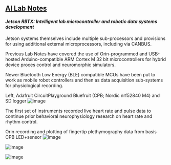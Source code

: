 ## <u>AI Lab Notes</u>

#### ***Jetson RBTX: Intelligent lab microcontroller and robotic data systems development***

Jetson systems themselves include multiple sub-processors and provisions for using additional external microprocessors, including via CANBUS.  

Previous Lab Notes have covered the use of Orin-programmed and USB-hosted Arduino-compatible ARM Cortex M 32 bit microcontrollers for hybrid device proces control and neuromorphic simulators.

Newer Bluetooth Low Energy (BLE) compatible MCUs have been put to work as mobile robot controllers and then as data acquisition sub-systems for physiological recording. 

Left, Adafruit CircuitPlayground Bluefruit (CPB; Nordic nrf52840 M4) and SD logger
![image](https://github.com/user-attachments/assets/1dbb6414-f6ad-43e0-a9c1-d8fb5c1c0a96)

The first set of instruments recorded live heart rate and pulse data to continue prior behavioral neurophysiology research on heart rate and rhythm control.

Orin recording and plotting of fingertip plethymography data from basis CPB LED+sensor
![image](https://github.com/rtrelease/Jetson-Symbolics-Neuromorphics/assets/71346897/d1efbbcb-2319-44e4-9c71-8907daa23c82)


![image](https://github.com/user-attachments/assets/3ddc7a50-f78d-4304-9a2f-ce9941ac9323)


![image](https://github.com/user-attachments/assets/eec72879-aad0-4d5b-964b-f24d917cf5af)

